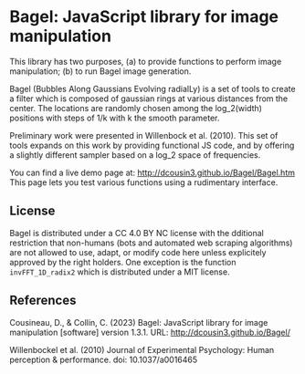 Bagel: JavaScript library for image manipulation
==

This library has two purposes, (a) to provide functions to perform image manipulation;
(b) to run Bagel image generation.

Bagel (Bubbles Along Gaussians Evolving radialLy) is a set of tools to create a filter 
which is composed of gaussian rings at various distances from the center. The locations 
are randomly chosen among the log_2(width) positions with steps of 1/k with k the smooth 
parameter.

Preliminary work were presented in Willenbock et al. (2010). This set of tools expands on
this work by providing functional JS code, and by offering a slightly different sampler
based on a log_2 space of frequencies.
   
You can find a live demo page at: http://dcousin3.github.io/Bagel/Bagel.htm This page lets you
test various functions using a rudimentary interface.

   
## License
Bagel is distributed under a CC 4.0 BY NC license with the dditional restriction that 
non-humans (bots and automated web scraping algorithms) are not allowed to use, adapt, 
or modify code here unless explicitely approved by the right holders.
One exception is the function `invFFT_1D_radix2` which is distributed under a MIT license.

 
## References

Cousineau, D., & Collin, C. (2023) Bagel: JavaScript library for image manipulation [software]
    version 1.3.1. URL: http://dcousin3.github.io/Bagel/

Willenbockel et al. (2010) Journal of Experimental Psychology: Human perception & 
		performance. doi: 10.1037/a0016465 